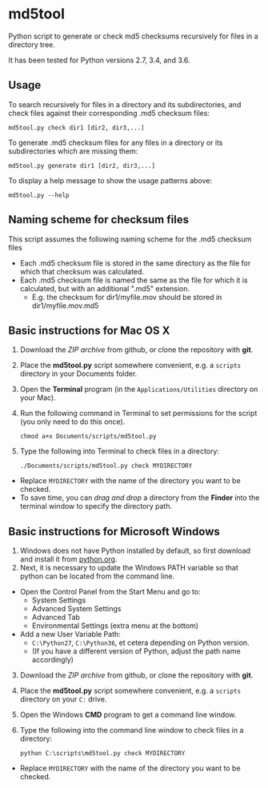 md5tool
=======

Python script to generate or check md5 checksums recursively for files in a directory tree.

It has been tested for Python versions 2.7, 3.4, and 3.6.

## Usage

To search recursively for files in a directory and its subdirectories, and check files against their corresponding .md5 checksum files:

    md5tool.py check dir1 [dir2, dir3,...]

To generate .md5 checksum files for any files in a directory or its subdirectories which are missing them:

    md5tool.py generate dir1 [dir2, dir3,...]

To display a help message to show the usage patterns above:

    md5tool.py --help

## Naming scheme for checksum files

This script assumes the following naming scheme for the .md5 checksum files

 * Each .md5 checksum file is stored in the same directory as the file for which that checksum was calculated.
 * Each .md5 checksum file is named the same as the file for which it is calculated, but with an additional ".md5" extension.
   - E.g. the checksum for dir1/myfile.mov should be stored in dir1/myfile.mov.md5

## Basic instructions for Mac OS X

 1. Download the *ZIP archive* from github, or clone the repository with **git**.
 2. Place the **md5tool.py** script somewhere convenient, e.g. a `scripts` directory in your Documents folder.
 3. Open the **Terminal** program (in the `Applications/Utilities` directory on your Mac).
 4. Run the following command in Terminal to set permissions for the script (you only need to do this once).

        chmod a+x Documents/scripts/md5tool.py
 5. Type the following into Terminal to check files in a directory:

        ./Documents/scripts/md5tool.py check MYDIRECTORY
  - Replace `MYDIRECTORY` with the name of the directory you want to be checked.
  - To save time, you can *drag and drop* a directory from the **Finder** into the terminal window to specify the directory path.

## Basic instructions for Microsoft Windows

 1. Windows does not have Python installed by default, so first download and install it from [python.org](http://www.python.org/download/).
 2. Next, it is necessary to update the Windows PATH variable so that python can be located from the command line.
  - Open the Control Panel from the Start Menu and go to:
     * System Settings
     * Advanced System Settings
     * Advanced Tab
     * Environmental Settings (extra menu at the bottom)
  - Add a new User Variable Path:
     * `C:\Python27`, `C:\Python36`, et cetera depending on Python version.
     * (If you have a different version of Python, adjust the path name accordingly)
 3. Download the *ZIP archive* from github, or clone the repository with **git**.
 4. Place the **md5tool.py** script somewhere convenient, e.g. a `scripts` directory on your `C:` drive.
 5. Open the Windows **CMD** program to get a command line window.
 6. Type the following into the command line window to check files in a directory:

        python C:\scripts\md5tool.py check MYDIRECTORY
  - Replace `MYDIRECTORY` with the name of the directory you want to be checked.
